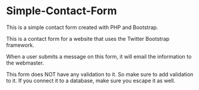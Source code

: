 Simple-Contact-Form
===================

This is a simple contact form created with PHP and Bootstrap.

This is a contact form for a website that uses the Twitter Bootstrap framework. 

When a user submits a message on this form, it will email the information to the webmaster.

This form does NOT have any validation to it. So make sure to add validation to it.
If you connect it to a database, make sure you escape it as well.
